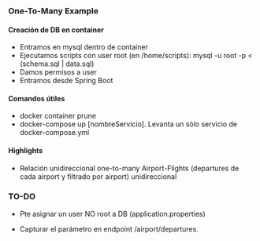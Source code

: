 
### One-To-Many Example



#### Creación de DB en container

+ Entramos en mysql dentro de container
+ Ejecutamos scripts con user root (en /home/scripts): mysql -u root -p < (schema.sql | data.sql)
+ Damos permisos a user
+ Entramos desde Spring Boot


#### Comandos útiles

+ docker container prune
+ docker-compose up [nombreServicio]. Levanta un sólo servicio de docker-compose.yml


#### Highlights
+ Relación unidireccional one-to-many Airport-Flights (departures de cada airport y filtrado por airport) unidireccional


### TO-DO
* Pte asignar un user NO root a DB (application.properties)
+ Capturar el parámetro en endpoint /airport/departures.